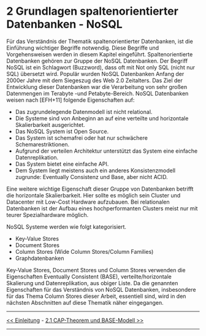 
# 2 Grundlagen spaltenorientierter Datenbanken - NoSQL

Für das Verständnis der Thematik spaltenorientierter Datenbanken, ist die Einführung wichtiger Begriffe notwendig. Diese Begriffe und Vorgehensweisen werden in diesem Kapitel eingeführt. Spaltenorientierte Datenbanken gehören zur Gruppe der NoSQL Datenbanken. Der Begriff NoSQL ist ein Schlagwort (Buzzword), dass oft mit Not only SQL (nicht nur SQL) übersetzt wird. Populär wurden NoSQL Datenbanken Anfang der 2000er Jahre mit dem Siegeszug des Web 2.0 Zeitalters. Das Ziel der Entwicklung dieser Datenbanken war die Verarbeitung von sehr großen Datenmengen im Terabyte -und Petabyte-Bereich. NoSQL Datenbanken weisen nach [EFH+11] folgende Eigenschaften auf:

* Das zugrundelegende Datenmodell ist nicht relational.
*	Die Systeme sind von Anbeginn an auf eine verteilte und horizontale 		Skalierbarkeit ausgerichtet.
*	Das NoSQL System ist Open Source.
*	Das System ist schemafrei oder hat nur schwächere Schemarestriktionen.
*	Aufgrund der verteilen Architektur unterstützt das System eine einfache Datenreplikation.
*	Das System bietet eine einfache API.
*	Dem System liegt meistens auch ein anderes Konsistenzmodell zugrunde: Eventually Consistenz und Base, aber nicht ACID.

Eine weitere wichtige Eigenschaft dieser Gruppe von Datenbanken betrifft die horizontale Skalierbarkeit. Hier sollte es möglich sein Cluster und Datacenter mit Low-Cost Hardware aufzubauen. Bei relationalen Datenbanken ist der Aufbau eines hochperformanten Clusters meist nur mit teurer Spezialhardware möglich.

NoSQL Systeme werden wie folgt kategorisiert.

*	Key-Value Stores
*	Document Stores
*	Column Stores (Wide Column Stores/Column Families)
*	Graphdatenbanken

Key-Value Stores, Document Stores und Column Stores verwenden die Eigenschaften Eventually Consistent (BASE), verteilte/horizontale Skalierung und Datenreplikation, aus obiger Liste. Da die genannten Eigenschaften für das Verständnis von NoSQL Datenbanken, insbesondere für das Thema Column Stores dieser Arbeit, essentiell sind, wird in den nächsten Abschnitten auf diese Thematik näher eingegangen.

***

[<< Einleitung](einleitung.md) - [2.1 CAP-Theorem und BASE-Modell >>](grundlagen_2_1.md)

***

